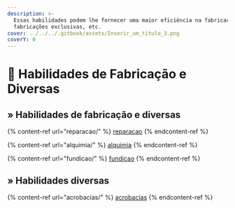 ```yaml
---
description: >-
  Essas habilidades podem lhe fornecer uma maior eficiência na fabricação,
  fabricações exclusivas, etc.
cover: ../../../.gitbook/assets/Inserir_um_titulo_3.png
coverY: 0
---
```


# 🔨 Habilidades de Fabricação e Diversas

## » Habilidades de fabricação e diversas

{% content-ref url="reparacao/" %}
[reparacao](reparacao/)
{% endcontent-ref %}

{% content-ref url="alquimia/" %}
[alquimia](alquimia/)
{% endcontent-ref %}

{% content-ref url="fundicao/" %}
[fundicao](fundicao/)
{% endcontent-ref %}

## » Habilidades diversas

{% content-ref url="acrobacias/" %}
[acrobacias](acrobacias/)
{% endcontent-ref %}
